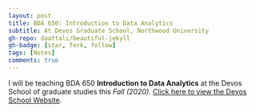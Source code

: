 ```yaml
---
layout: post
title: BDA 650: Introduction to Data Analytics
subtitle: At Devos Graduate School, Northwood University
gh-repo: daattali/beautiful-jekyll
gh-badge: [star, fork, follow]
tags: [Notes]
comments: true
---
```


I will be teaching BDA  650 **Introduction to Data Analytics** at the Devos School of graduate studies this _Fall (2020)._ [Click here to view the Devos School Website](https://devos.northwood.edu/).


